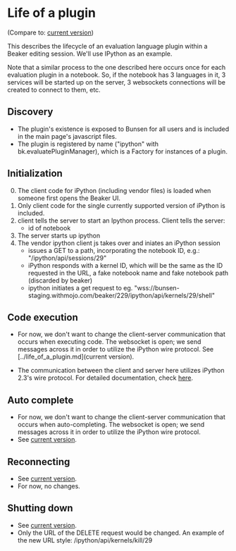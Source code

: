 # Life of a plugin #

(Compare to: [current version](../life_of_a_plugin.md))

This describes the lifecycle of an evaluation language plugin within a Beaker
editing session.  We'll use IPython as an example.

Note that a similar process to the one described here occurs once for each
evaluation plugin in a notebook.  So, if the notebook has 3 languages in it, 3
services will be started up on the server, 3 websockets connections will be
created to connect to them, etc.


## Discovery  ##

* The plugin's existence is exposed to Bunsen for all users and is
included in the main page's javascript files.
* The plugin is registered by name ("ipython" with bk.evaluatePluginManager),
  which is a Factory for instances of a plugin.

## Initialization ##

0. The client code for iPython (including vendor files) is loaded when someone first opens the Beaker UI.
0. Only client code for the single currently supported version of iPython is included.
0. client tells the server to start an Ipython process.  Client tells the
server:
     *  id of notebook
0. The server starts up ipython
0. The vendor ipython client js takes over and iniates an iPython session
    * issues a GET to a path, incorporating the notebook ID, e.g.: "/ipython/api/sessions/29"
    * iPython responds with a kernel ID, which will be the same as the ID
      requested in the URL, a fake notebook name and fake notebook path (discarded by beaker)
    * ipython initiates a get request to
    eg. "wss://bunsen-staging.withmojo.com/beaker/229/ipython/api/kernels/29/shell"

## Code execution

* For now, we don't want to change the client-server communication that occurs
  when executing code.  The websocket is open; we send messages across it in
  order to utilize the iPython wire protocol.  See [../life_of_a_plugin.md](current version).

* The communication between the client and server here utilizes iPython 2.3's
  wire protocol.  For detailed documentation, check [here](http://ipython.org/ipython-doc/2/development/messaging.html).

## Auto complete

* For now, we don't want to change the client-server communication that occurs
  when auto-completing.  The websocket is open; we send messages across it in
  order to utilize the iPython wire protocol.
* See [current version](../life_of_a_plugin.md).

## Reconnecting

* See [current version](../life_of_a_plugin.md).
* For now, no changes.

## Shutting down

* See [current version](../life_of_a_plugin.md).
* Only the URL of the DELETE request would be changed.  An example of the new
  URL style: /ipython/api/kernels/kill/29
